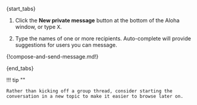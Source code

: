 {start_tabs}

1. Click the **New private message** button at the bottom of the Aloha
   window, or type <kbd>X</kbd>.

1. Type the names of one or more recipients. Auto-complete will provide
   suggestions for users you can message.

{!compose-and-send-message.md!}

{end_tabs}

!!! tip ""

    Rather than kicking off a group thread, consider starting the
    conversation in a new topic to make it easier to browse later on.
